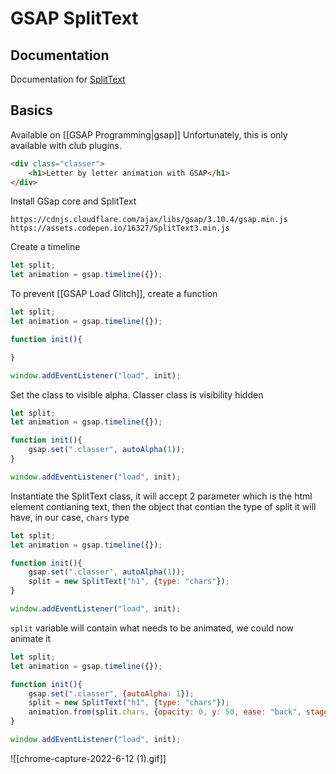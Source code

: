 # GSAP SplitText
## Documentation
Documentation for [SplitText](https://greensock.com/docs/v3/Plugins/SplitText?ref=6234)

## Basics
Available on [[GSAP Programming|gsap]]
Unfortunately, this is only available with club plugins. 
```html
<div class="classer">
	<h1>Letter by letter animation with GSAP</h1>
</div>
```

Install GSap core and SplitText
```url
https://cdnjs.cloudflare.com/ajax/libs/gsap/3.10.4/gsap.min.js
https://assets.codepen.io/16327/SplitText3.min.js
```

Create a timeline
```js
let split;
let animation = gsap.timeline({});
```

To prevent [[GSAP Load Glitch]], create a function
```js
let split;
let animation = gsap.timeline({});

function init(){

}

window.addEventListener("load", init);
```

Set the class to visible alpha. Classer class is visibility hidden
```js
let split;
let animation = gsap.timeline({});

function init(){
	gsap.set(".classer", autoAlpha(1));
}

window.addEventListener("load", init);
```

Instantiate the SplitText class, it will accept 2 parameter which is the html element contianing text, then the object that contian the type of split it will have, in our case, `chars` type
```js
let split;
let animation = gsap.timeline({});

function init(){
	gsap.set(".classer", autoAlpha(1));
	split = new SplitText("h1", {type: "chars"});
}

window.addEventListener("load", init);
```

`split` variable will contain what needs to be animated, we could now animate it
```js
let split;
let animation = gsap.timeline({});

function init(){
	gsap.set(".classer", {autoAlpha: 1});
	split = new SplitText("h1", {type: "chars"});
	animation.from(split.chars, {opacity: 0, y: 50, ease: "back", stagger: 0.1})
}

window.addEventListener("load", init);
```
![[chrome-capture-2022-6-12 (1).gif]]


